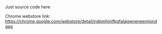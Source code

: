 Just source code here

Chrome webstore link: https://chrome.google.com/webstore/detail/ndpmhjnlfkgfalaieeneneenijondgag